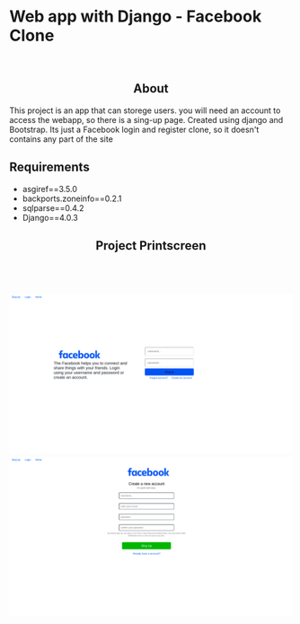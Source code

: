 <h1>Web app with Django - Facebook Clone</h1>

<br>
<h2 align="center">About</h2>

<p>This project is an app that can storege users.
you will need an account to access the webapp, so there is a sing-up page. 
Created using django and Bootstrap.
Its just a Facebook login and register clone, so it doesn't contains any part of the site  
<p>

<h2>Requirements</h2>
  
<ul>
  <li>asgiref==3.5.0</li>
  <li>backports.zoneinfo==0.2.1</li>
  <li>sqlparse==0.4.2</li>
  <li>Django==4.0.3</li>
</ul>

<h2 align="center">
  Project Printscreen 
</h2>
<br>
<h1>
	<img alt="readme" src="readmeImg/login.png">
	<img alt="readme" src="readmeImg/singUp.png">
</h1>